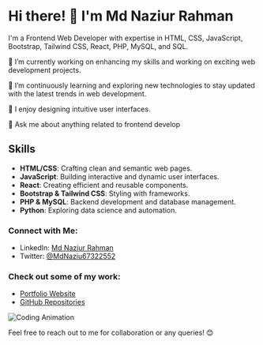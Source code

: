 # Hi there! 👋 I'm Md Naziur Rahman

I'm a Frontend Web Developer with expertise in HTML, CSS, JavaScript, Bootstrap, Tailwind CSS, React, PHP, MySQL, and SQL.

🔭 I’m currently working on enhancing my skills and working on exciting web development projects.

🌱 I’m continuously learning and exploring new technologies to stay updated with the latest trends in web development.

 🎨 I enjoy designing intuitive user interfaces.
 
 💬 Ask me about anything related to frontend develop 

## Skills

- **HTML/CSS**: Crafting clean and semantic web pages.
- **JavaScript**: Building interactive and dynamic user interfaces.
- **React**: Creating efficient and reusable components.
- **Bootstrap & Tailwind CSS**: Styling with frameworks.
- **PHP & MySQL**: Backend development and database management.
- **Python**: Exploring data science and automation.

### Connect with Me:
- LinkedIn: [Md Naziur Rahman](https://www.linkedin.com/in/md-naziur-rahman-8470591b6/)
- Twitter: [@MdNaziu67322552](https://twitter.com/MdNaziu67322552)

### Check out some of my work:
- [Portfolio Website](https://naziur-rahman.github.io/naziur__portfoilo/) <!-- Replace # with your portfolio website URL -->
- [GitHub Repositories](https://github.com/Naziur-Rahman?tab=repositories) <!-- Replace with your GitHub profile URL -->


![Coding Animation](https://media.giphy.com/media/ZVik7pBtu9dNS/giphy.gif)


Feel free to reach out to me for collaboration or any queries! 😊
